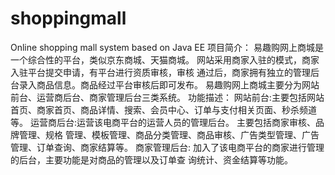 # shoppingmall
Online shopping mall system based on Java EE
项目简介：
易趣购网上商城是一个综合性的平台，类似京东商城、天猫商城。 网站采用商家入驻的模式，商家入驻平台提交申请，有平台进行资质审核，审核 通过后，商家拥有独立的管理后台录入商品信息。商品经过平台审核后即可发布。 易趣购网上商城主要分为网站前台、运营商后台、商家管理后台三类系统。
功能描述：
	网站前台:主要包括网站首页、商家首页、商品详情、搜索、会员中心、订单与支付相关页面、秒杀频道等。
	运营商后台:运营该电商平台的运营人员的管理后台。 主要包括商家审核、品牌管理、规格 管理、模板管理、商品分类管理、商品审核、广告类型管理、广告管理、订单查询、商家结算等。
	商家管理后台: 加入了该电商平台的商家进行管理的后台，主要功能是对商品的管理以及订单查 询统计、资金结算等功能。
